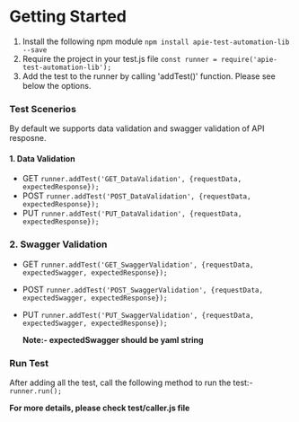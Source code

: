 # Getting Started
1. Install the following npm module
    ``` npm install apie-test-automation-lib --save ```
2. Require the project in your test.js file
   ``` const runner = require('apie-test-automation-lib'); ```
3. Add the test to the runner by calling 'addTest()' function. Please see below the options.
### Test Scenerios
By default we supports data validation and swagger validation of API resposne.
#### 1. Data Validation
* GET 
```runner.addTest('GET_DataValidation', {requestData, expectedResponse});```
* POST
```runner.addTest('POST_DataValidation', {requestData, expectedResponse});```
* PUT
```runner.addTest('PUT_DataValidation', {requestData, expectedResponse});```
### 2. Swagger Validation
* GET
```runner.addTest('GET_SwaggerValidation', {requestData, expectedSwagger, expectedResponse});```
* POST
```runner.addTest('POST_SwaggerValidation', {requestData, expectedSwagger, expectedResponse});```
* PUT
```runner.addTest('PUT_SwaggerValidation', {requestData, expectedSwagger, expectedResponse});```

    **Note:- expectedSwagger should be yaml string**
### Run Test    
After adding all the test, call the following method to run the test:-
``` runner.run(); ```

**For more details, please check test/caller.js file**
